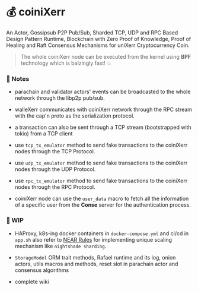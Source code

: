 


# 💰 coiniXerr

An Actor, Gossipsub P2P Pub/Sub, Sharded TCP, UDP and RPC Based Design Pattern Runtime, Blockchain with Zero Proof of Knowledge, Proof of Healing and Raft Consensus Mechanisms for uniXerr Cryptocurrency Coin.

> The whole coiniXerr node can be executed from the kernel using **BPF** technology which is balzingly fast! 💥 

### 📇 Notes

* parachain and validator actors' events can be broadcasted to the whole network through the libp2p pub/sub.

* walleXerr communicates with coiniXerr network through the RPC stream with the cap'n proto as the serialization protocol.

* a transaction can also be sent through a TCP stream (bootstrapped with tokio) from a TCP client

* use `tcp_tx_emulator` method to send fake transactions to the coiniXerr nodes through the TCP Protocol.

* use `udp_tx_emulator` method to send fake transactions to the coiniXerr nodes through the UDP Protocol.

* use `rpc_tx_emulator` method to send fake transactions to the coiniXerr nodes through the RPC Protocol.

* coiniXerr node can use the `user_data` macro to fetch all the information of a specific user from the **Conse** server for the authentication process. 

### 📌 WIP 

* HAProxy, k8s-ing docker containers in `docker-compose.yml` and ci/cd in `app.sh` also refer to [NEAR Rules](https://github.com/wildonion/smarties/blob/main/contracts/near/NEAR.rules) for implementing unique scaling mechanism like `nightshade sharding`.

* `StorageModel` ORM trait methods, Rafael runtime and its log, onion actors, utils macros and methods, reset slot in parachain actor and consensus algorithms

* complete wiki